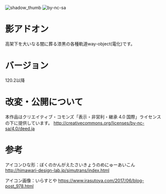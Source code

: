 ![shadow_thumb](https://user-images.githubusercontent.com/15730241/52946630-c8a81080-33b7-11e9-8bfa-714dd8eb7a7c.png)
![by-nc-sa](https://user-images.githubusercontent.com/15730241/53064337-c6a29680-350a-11e9-8ae8-043dbcfae194.png)

# 影アドオン

高架下を大いなる闇に葬る漆黒の各種軌道way-object(電化)です。

# バージョン

120.2以降

# 改変・公開について

本作品はクリエイティブ・コモンズ「表示・非営利・継承 4.0 国際」ライセンスの下に提供しています。
http://creativecommons.org/licenses/by-nc-sa/4.0/deed.ja


# 参考

アイコンひな形：ぼくのかんがえたさいきょうのめにゅーあいこん
http://himawari-design-lab.jp/simutrans/index.html

アイコン画像：いらすとや
https://www.irasutoya.com/2017/06/blog-post_978.html

